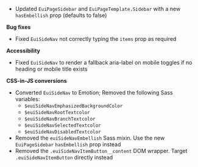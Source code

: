 - Updated `EuiPageSidebar` and `EuiPageTemplate.Sidebar` with a new `hasEmbellish` prop (defaults to false)

**Bug fixes**

- Fixed `EuiSideNav` not correctly typing the `items` prop as required

**Accessibility**

- Fixed `EuiSideNav` to render a fallback aria-label on mobile toggles if no heading or mobile title exists

**CSS-in-JS conversions**

- Converted `EuiSideNav` to Emotion; Removed the following Sass variables:
  - `$euiSideNavEmphasizedBackgroundColor`
  - `$euiSideNavRootTextcolor`
  - `$euiSideNavBranchTextcolor`
  - `$euiSideNavSelectedTextcolor`
  - `$euiSideNavDisabledTextcolor`
- Removed the `euiSideNavEmbellish` Sass mixin. Use the new `EuiPageSidebar` `hasEmbellish` prop instead
- Removed the `.euiSideNavItemButton__content` DOM wrapper. Target `.euiSideNavItemButton` directly instead
